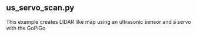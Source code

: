 ## us_servo_scan.py
This example creates LIDAR like map using an ultrasonic sensor and a servo with the GoPiGo
